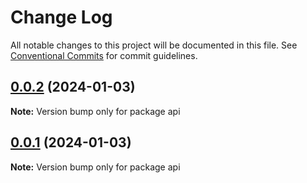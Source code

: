 # Change Log

All notable changes to this project will be documented in this file.
See [Conventional Commits](https://conventionalcommits.org) for commit guidelines.

## [0.0.2](https://github.com/wellgrisa/docker-elastic-beanstalk-up/compare/api@0.0.1-alpha.0...api@0.0.2) (2024-01-03)

**Note:** Version bump only for package api





## [0.0.1](https://github.com/wellgrisa/docker-elastic-beanstalk-up/compare/api@0.0.1-alpha.0...api@0.0.1) (2024-01-03)

**Note:** Version bump only for package api
